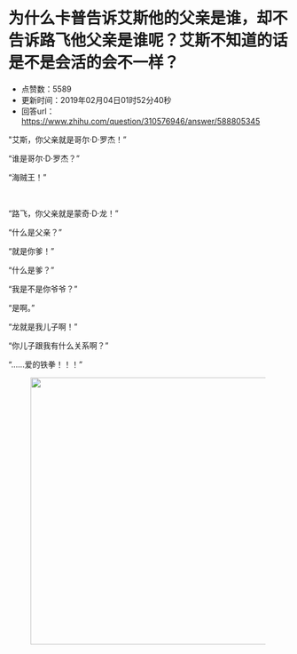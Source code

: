 # 为什么卡普告诉艾斯他的父亲是谁，却不告诉路飞他父亲是谁呢？艾斯不知道的话是不是会活的会不一样？
- 点赞数：5589
- 更新时间：2019年02月04日01时52分40秒
- 回答url：https://www.zhihu.com/question/310576946/answer/588805345
<body>
 <p data-pid="DXTl_ShK">"艾斯，你父亲就是哥尔·D·罗杰！”</p>
 <p data-pid="LndXE2Em">“谁是哥尔·D·罗杰？”</p>
 <p data-pid="HJrEZQr-">“海贼王！”</p>
 <p class="ztext-empty-paragraph"><br></p>
 <p data-pid="J56XJYS8">“路飞，你父亲就是蒙奇·D·龙！”</p>
 <p data-pid="s2gpvUTv">“什么是父亲？”</p>
 <p data-pid="A_AIYoki">“就是你爹！”</p>
 <p data-pid="3IEM4PrX">“什么是爹？”</p>
 <p data-pid="7pzt2y_z">“我是不是你爷爷？”</p>
 <p data-pid="lMEnEgl6">“是啊。”</p>
 <p data-pid="PHdaO70D">“龙就是我儿子啊！”</p>
 <p data-pid="CbAFqfY2">“你儿子跟我有什么关系啊？”</p>
 <p data-pid="uM4PdoU1">“......爱的铁拳！！！”</p>
 <figure data-size="normal">
  <img src="https://pic1.zhimg.com/50/v2-9bdbec6de5a1dc33c6818da52d643d56_720w.jpg?source=1940ef5c" data-rawwidth="481" data-rawheight="412" data-size="normal" data-original-token="v2-b95b513c8618754009f6abc6468b49aa" data-default-watermark-src="https://pic1.zhimg.com/50/v2-d36b874badf655423d74ea74f17c8ca1_720w.jpg?source=1940ef5c" class="origin_image zh-lightbox-thumb" width="481" data-original="https://pic1.zhimg.com/v2-9bdbec6de5a1dc33c6818da52d643d56_r.jpg?source=1940ef5c">
 </figure>
 <p></p>
</body>
